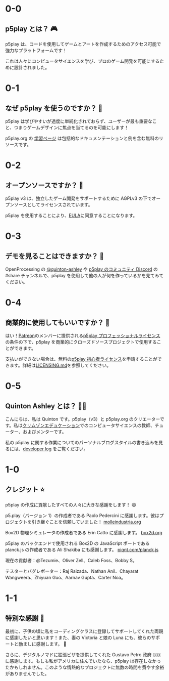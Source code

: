 # 0-0

## p5play とは？ 🎮

p5play は、コードを使用してゲームとアートを作成するためのアクセス可能で強力なプラットフォームです！

これは人々にコンピュータサイエンスを学び、プロのゲーム開発を可能にするために設計されました。

# 0-1

## なぜ p5play を使うのですか？ 🤔

p5play は学びやすいが過度に単純化されておらず、ユーザーが最も重要なこと、つまりゲームデザインに焦点を当てるのを可能にします！

p5play.org の [学習ページ](../learn) は包括的なドキュメンテーションと例を含む無料のリソースです。

# 0-2

## オープンソースですか？ 📖

p5play v3 は、独立したゲーム開発をサポートするために AGPLv3 の下でオープンソースとしてライセンスされています。

p5play を使用することにより、[EULA](https://github.com/quinton-ashley/p5play/blob/main/EULA.md)に同意することになります。

# 0-3

## デモを見ることはできますか？ 👀

OpenProcessing の [@quinton-ashley](https://openprocessing.org/user/350295?o=35&view=sketches) や [p5play のコミュニティ Discord](https://discord.gg/3UTbqUgmPF) の #share チャンネルで、p5play を使用して他の人が何を作っているかを見てみてください。

# 0-4

## 商業的に使用してもいいですか？ 🤑

はい！[Patreon](https://www.patreon.com/p5play)のメンバーに提供される[p5play プロフェッショナルライセンス](https://github.com/quinton-ashley/p5play-web/blob/main/pro/LICENSE.md)の条件の下で、p5play を商業的にクローズドソースプロジェクトで使用することができます。

支払いができない場合は、無料の[p5play 初心者ライセンス](https://github.com/quinton-ashley/p5play-novice/blob/main/LICENSE.md)を申請することができます。詳細は[LICENSING.md](https://github.com/quinton-ashley/p5play-web/blob/main/LICENSING.md)を参照してください。

# 0-5

## Quinton Ashley とは？ 👨‍💻

こんにちは、私は Quinton です。p5play（v3）と p5play.org のクリエーターです。私は[クリムゾンエデュケーション](https://www.crimsoneducation.org/)でのコンピュータサイエンスの教師、チューター、およびメンターです。

私の p5play に関する作業についてのパーソナルブログスタイルの書き込みを見るには、[developer log](https://github.com/quinton-ashley/p5play/wiki/Developer-Log) をご覧ください。

# 1-0

## クレジット ⭐️

p5play の作成に貢献したすべての人々に大きな感謝をします！ 😄

p5.play（バージョン 1）の作成者である Paolo Pedercini に感謝します。彼はプロジェクトを引き継ぐことを信頼していました！ [molleindustria.org](http://molleindustria.org)

Box2D 物理シミュレータの作成者である Erin Catto に感謝します。 [box2d.org](https://box2d.org)

p5play のバックエンドで使用される Box2D の JavaScript ポートである planck.js の作成者である Ali Shakiba にも感謝します。 [piqnt.com/planck.js](https://piqnt.com/planck.js)

現在の貢献者：@Tezumie、Oliver Zell、Caleb Foss、Bobby S。

テスターとバグレポーター：Raj Raizada、Nathan Anil、Chayarat Wangweera、Zhiyuan Guo、Aarnav Gupta、Carter Noa。

# 1-1

## 特別な感謝 🙌

最初に、子供の頃に私をコーディングクラスに登録してサポートしてくれた両親に感謝したいと思います！また、妻の Victoria と娘の Luna にも、彼らのサポートと励ましに感謝します。 💞

さらに、デジタルノマドに拡張ビザを提供してくれた Gustavo Petro 政府 🇨🇴 に感謝します。もしも私がアメリカに住んでいたなら、p5play は存在しなかったかもしれません。このような情熱的なプロジェクトに無数の時間を費やす余裕がありませんでした。
